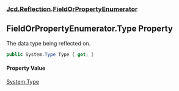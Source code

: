 ### [Jcd.Reflection](Jcd.Reflection.md 'Jcd.Reflection').[FieldOrPropertyEnumerator](Jcd.Reflection.FieldOrPropertyEnumerator.md 'Jcd.Reflection.FieldOrPropertyEnumerator')

## FieldOrPropertyEnumerator.Type Property

The data type being reflected on.

```csharp
public System.Type Type { get; }
```

#### Property Value
[System.Type](https://docs.microsoft.com/en-us/dotnet/api/System.Type 'System.Type')